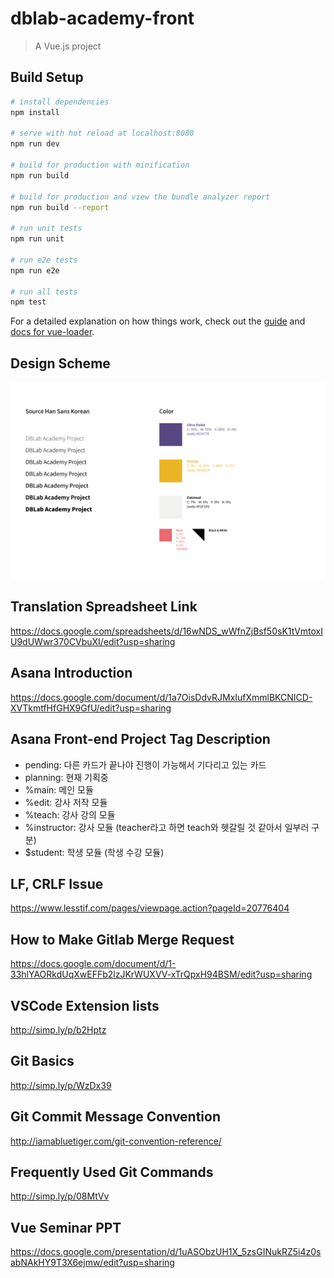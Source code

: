 # dblab-academy-front

> A Vue.js project

## Build Setup

``` bash
# install dependencies
npm install

# serve with hot reload at localhost:8080
npm run dev

# build for production with minification
npm run build

# build for production and view the bundle analyzer report
npm run build --report

# run unit tests
npm run unit

# run e2e tests
npm run e2e

# run all tests
npm test
```

For a detailed explanation on how things work, check out the [guide](http://vuejs-templates.github.io/webpack/) and [docs for vue-loader](http://vuejs.github.io/vue-loader).

## Design Scheme

![](./docs/design-scheme.png)

## Translation Spreadsheet Link

https://docs.google.com/spreadsheets/d/16wNDS_wWfnZjBsf50sK1tVmtoxIU9dUWwr370CVbuXI/edit?usp=sharing

## Asana Introduction

https://docs.google.com/document/d/1a7OisDdvRJMxIufXmmlBKCNICD-XVTkmtfHfGHX9GfU/edit?usp=sharing

## Asana Front-end Project Tag Description

- pending: 다른 카드가 끝나야 진행이 가능해서 기다리고 있는 카드
- planning: 현재 기획중
- %main: 메인 모듈
- %edit: 강사 저작 모듈
- %teach: 강사 강의 모듈
- %instructor: 강사 모듈 (teacher라고 하면 teach와 헷갈릴 것 같아서 일부러 구분)
- $student: 학생 모듈 (학생 수강 모듈)

## LF, CRLF Issue

https://www.lesstif.com/pages/viewpage.action?pageId=20776404

## How to Make Gitlab Merge Request

https://docs.google.com/document/d/1-33hlYAORkdUqXwEFFb2lzJKrWUXVV-xTrQpxH94BSM/edit?usp=sharing

## VSCode Extension lists

http://simp.ly/p/b2Hptz

## Git Basics

http://simp.ly/p/WzDx39

## Git Commit Message Convention

http://iamabluetiger.com/git-convention-reference/

## Frequently Used Git Commands

http://simp.ly/p/08MtVv

## Vue Seminar PPT

https://docs.google.com/presentation/d/1uASObzUH1X_5zsGINukRZ5i4z0sabNAkHY9T3X6ejmw/edit?usp=sharing

